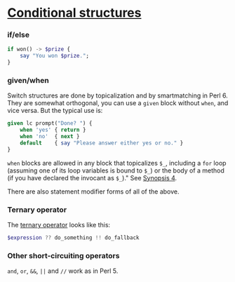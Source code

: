 [1]: https://rosettacode.org/wiki/Conditional_structures

# [Conditional structures][1]

### if/else

```raku
if won() -> $prize {
    say "You won $prize.";
}
```


### given/when



Switch structures are done by topicalization and by smartmatching in Perl 6. They are somewhat orthogonal, you can use a `given` block without `when`, and vice versa. But the typical use is:

```raku
given lc prompt("Done? ") {
    when 'yes' { return }
    when 'no'  { next }
    default    { say "Please answer either yes or no." }
}
```


`when` blocks are allowed in any block that topicalizes `$_`, including a
`for` loop (assuming one of its loop variables is bound to `$_`)
or the body of a method (if you have declared the invocant as `$_`)." See [Synopsis 4](http://perlcabal.org/syn/S04.html#Switch_statements).



There are also statement modifier forms of all of the above.



### Ternary operator



The [ternary operator](http://en.wikipedia.org/wiki/ternary_operator) looks like this:

```raku
$expression ?? do_something !! do_fallback
```


### Other short-circuiting operators



`and`, `or`, `&&`, `||` and `//` work as in Perl 5.